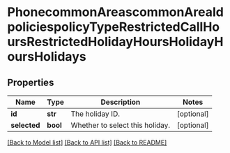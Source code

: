 # PhonecommonAreascommonAreaIdpoliciespolicyTypeRestrictedCallHoursRestrictedHolidayHoursHolidayHoursHolidays

## Properties
Name | Type | Description | Notes
------------ | ------------- | ------------- | -------------
**id** | **str** | The holiday ID. | [optional] 
**selected** | **bool** | Whether to select this holiday. | [optional] 

[[Back to Model list]](../README.md#documentation-for-models) [[Back to API list]](../README.md#documentation-for-api-endpoints) [[Back to README]](../README.md)

